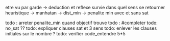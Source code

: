 etre vu par garde -> deduction et reflexe survie
dans quel sens se retourner
heuristique -> manhatan -> dist_min -> penalite min
avec et sans sat

todo : arreter penalite_min quand objectif trouve
todo : #completer
todo: no_sat ??
todo: expliquer clauses sat et 3 sens
todo: enlever les clauses initiales sur le nombre ?
todo: verifier code_entendre 5*5